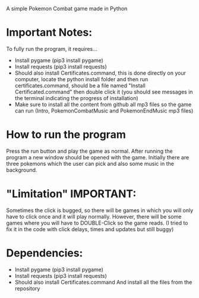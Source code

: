 A simple Pokemon Combat game made in Python 

# Important Notes:
To fully run the program, it requires...
- Install pygame (pip3 install pygame)
- Install requests (pip3 install requests)
- Should also install Certificates.command, this is done directly on your computer, locate the python install folder and then run certificates.command, should be a file named "Install Certificated.command" then double click it (you should see messages in the terminal indicating the progress of installation)
- Make sure to install all the content from github all mp3 files so the game can run (Intro, PokemonCombatMusic and PokemonEndMusic mp3 files)

# How to run the program
Press the run button and play the game as normal. After running the program a new window should be opened with the game. Initially there are three pokemons which the user can pick and also some music in the background.

# "Limitation" IMPORTANT:
Sometimes the click is bugged, so there will be games in which you will only have to click once and it will play normally. However, there will be some games where you will have to DOUBLE-Click so the game reads. (I tried to fix it in the code with click delays, times and updates but still buggy)

# Dependencies:
- Install pygame (pip3 install pygame)
- Install requests (pip3 install requests)
- Should also install Certificates.command
And install all the files from the repository
